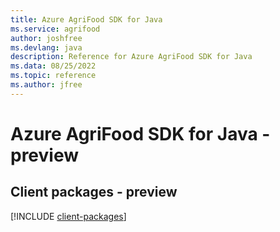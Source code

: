 ```yaml
---
title: Azure AgriFood SDK for Java
ms.service: agrifood
author: joshfree
ms.devlang: java
description: Reference for Azure AgriFood SDK for Java
ms.data: 08/25/2022
ms.topic: reference
ms.author: jfree
---
```

# Azure AgriFood SDK for Java - preview

## Client packages - preview
[!INCLUDE [client-packages](agrifood-client-index.md)]